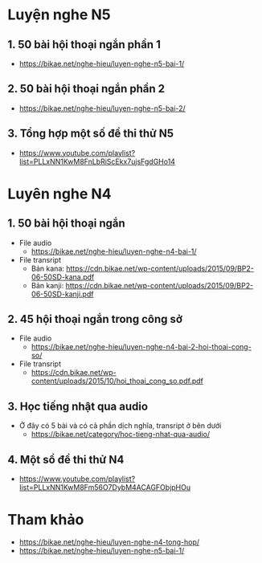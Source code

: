 # Luyện nghe N5

## 1. 50 bài hội thoại ngắn phần 1
* https://bikae.net/nghe-hieu/luyen-nghe-n5-bai-1/

## 2. 50 bài hội thoại ngắn phần 2
* https://bikae.net/nghe-hieu/luyen-nghe-n5-bai-2/

## 3. Tổng hợp một số đề thi thử N5
* https://www.youtube.com/playlist?list=PLLxNN1KwM8FnLbRiScEkx7ujsFgdGHo14



# Luyên nghe N4

## 1. 50 bài hội thoại ngắn
* File audio
    * https://bikae.net/nghe-hieu/luyen-nghe-n4-bai-1/
*  File transript
    * Bản kana: https://cdn.bikae.net/wp-content/uploads/2015/09/BP2-06-50SD-kana.pdf
    * Bản kanji: https://cdn.bikae.net/wp-content/uploads/2015/09/BP2-06-50SD-kanji.pdf

## 2. 45 hội thoại ngắn trong công sở
* File audio
    * https://bikae.net/nghe-hieu/luyen-nghe-n4-bai-2-hoi-thoai-cong-so/
* File transript
    * https://cdn.bikae.net/wp-content/uploads/2015/10/hoi_thoai_cong_so.pdf.pdf

## 3. Học tiếng nhật qua audio
* Ở đây có 5 bài và có cả phần dịch nghĩa, transript ở bên dưới
    * https://bikae.net/category/hoc-tieng-nhat-qua-audio/

## 4. Một sồ đề thi thử N4
* https://www.youtube.com/playlist?list=PLLxNN1KwM8Fm56O7DybM4ACAGFObjpHOu

# Tham khảo
* https://bikae.net/nghe-hieu/luyen-nghe-n4-tong-hop/
* https://bikae.net/nghe-hieu/luyen-nghe-n5-bai-1/